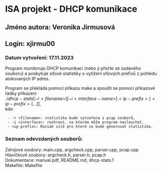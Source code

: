 # ISA projekt - DHCP komunikace

## Jméno autora: Veronika Jirmusová
## Login: xjirmu00
### Datum vytvoření: 17.11.2023

Program monitoruje DHCP komunikaci (nebo ji přečte ze zadaného souboru) a poskytuje síťové  statistiky o vytížení síťových prefixů z pohledu alokovaných IP adres.

Program se překládá pomocí příkazu make a spouští se pomocí příkazové řádky příkazem 
<br> $./dhcp-stats [-r <filename>] [-i <interface-name>] <ip-prefix> [ <ip-prefix> [ ... ] ],$<br>
kde:

     - -r <filename>: statistika bude vytvořena z pcap souborů,
     - -i <interface>: rozhraní, na kterém může program naslouchat,
     - <ip-prefix>: Rozsah sítě pro které se bude generovat statistika.


### Seznam odevzdaných souborů:
Zdrojové soubory: main.cpp, argcheck.cpp, parser.cpp, pcap.cpp <br>
Hlavičkové soubory: argcheck.h, parser.h, pcap.h <br>
Dokumentace: manual.pdf, README.md, dhcp-stats.1 <br>
Makefile: Makefile
